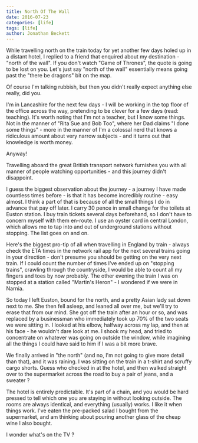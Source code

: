 ```yaml
---
title: North Of The Wall
date: 2016-07-23
categories: [life]
tags: [life]
author: Jonathan Beckett
---
```


While travelling north on the train today for yet another few days holed up in a distant hotel, I replied to a friend that enquired about my destination - "north of the wall". If you don't watch "Game of Thrones", the quote is going to be lost on you. Let's just say "north of the wall" essentially means going past the "there be dragons" bit on the map.

Of course I'm talking rubbish, but then you didn't really expect anything else really, did you.

I'm in Lancashire for the next few days - I will be working in the top floor of the office across the way, pretending to be clever for a few days (read: teaching). It's worth noting that I'm not a teacher, but I know some things. Not in the manner of "Rita Sue and Bob Too", where her Dad claims "I done some things" - more in the manner of I'm a colossal nerd that knows a ridiculous amount about very narrow subjects - and it turns out that knowledge is worth money.

Anyway!

Travelling aboard the great British transport network furnishes you with all manner of people watching opportunities - and this journey didn't disappoint.

I guess the biggest observation about the journey - a journey I have made countless times before - is that it has become incredibly routine - easy almost. I think a part of that is because of all the small things I do in advance that pay off later. I carry 30 pence in small change for the toilets at Euston station. I buy train tickets several days beforehand, so I don't have to concern myself with them en-route. I use an oyster card in central London, which allows me to tap into and out of underground stations without stopping. The list goes on and on.

Here's the biggest pro-tip of all when travelling in England by train - always check the ETA times in the network rail app for the next several trains going in your direction - don't presume you should be getting on the very next train. If I could count the number of times I've ended up on "stopping trains", crawling through the countryside, I would be able to count all my fingers and toes by now probably. The other evening the train I was on stopped at a station called "Martin's Heron" - I wondered if we were in Narnia.

So today I left Euston, bound for the north, and a pretty Asian lady sat down next to me. She then fell asleep, and leaned all over me, but we'll try to erase that from our mind. She got off the train after an hour or so, and was replaced by a businessman who immediately took up 70% of the two seats we were sitting in. I looked at his elbow, halfway across my lap, and then at his face - he wouldn't dare look at me. I shook my head, and tried to concentrate on whatever was going on outside the window, while imagining all the things I could have said to him if I was a bit more brave.

We finally arrived in "the north" (and no, I'm not going to give more detail than that), and it was raining. I was sitting on the train in a t-shirt and scruffy cargo shorts. Guess who checked in at the hotel, and then walked straight over to the supermarket across the road to buy a pair of jeans, and a sweater ?

The hotel is entirely predictable. It's part of a chain, and you would be hard pressed to tell which one you are staying in without looking outside. The rooms are always identical, and everything (usually) works. I like it when things work. I've eaten the pre-packed salad I bought from the supermarket, and am thinking about pouring another glass of the cheap wine I also bought.

I wonder what's on the TV ?